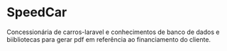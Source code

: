 # SpeedCar
Concessionária de carros-laravel e conhecimentos de banco de dados e biibliotecas para gerar pdf em referência ao financiamento do cliente.
